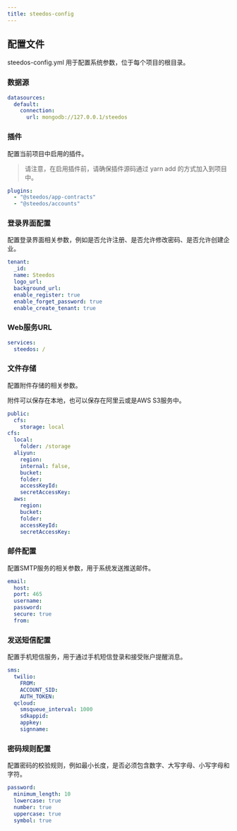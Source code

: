 ```yaml
---
title: steedos-config
---
```


## 配置文件

steedos-config.yml 用于配置系统参数，位于每个项目的根目录。

### 数据源

```yml
datasources:
  default:
    connection:
      url: mongodb://127.0.0.1/steedos

```

### 插件

配置当前项目中启用的插件。
> 请注意，在启用插件前，请确保插件源码通过 yarn add 的方式加入到项目中。

```yml
plugins:
  - "@steedos/app-contracts"
  - "@steedos/accounts"
```

### 登录界面配置

配置登录界面相关参数，例如是否允许注册、是否允许修改密码、是否允许创建企业。

```yml
tenant:
  _id:
  name: Steedos
  logo_url:
  background_url:
  enable_register: true
  enable_forget_password: true
  enable_create_tenant: true
```

### Web服务URL

```yml
services:
  steedos: /
```

### 文件存储

配置附件存储的相关参数。

附件可以保存在本地，也可以保存在阿里云或是AWS S3服务中。

```yml
public:
  cfs:
    storage: local
cfs:
  local:
    folder: /storage
  aliyun:
    region:
    internal: false,
    bucket:
    folder:
    accessKeyId:
    secretAccessKey:
  aws:
    region:
    bucket:
    folder:
    accessKeyId:
    secretAccessKey:
```

### 邮件配置

配置SMTP服务的相关参数，用于系统发送推送邮件。

```yml
email:
  host:
  port: 465
  username:
  password:
  secure: true
  from:
```

### 发送短信配置

配置手机短信服务，用于通过手机短信登录和接受账户提醒消息。

```yml
sms:
  twilio:
    FROM:
    ACCOUNT_SID:
    AUTH_TOKEN:
  qcloud:
    smsqueue_interval: 1000
    sdkappid:
    appkey:
    signname:
```

### 密码规则配置

配置密码的校验规则，例如最小长度，是否必须包含数字、大写字母、小写字母和字符。

```yml
password:
  minimum_length: 10
  lowercase: true
  number: true
  uppercase: true
  symbol: true
```
